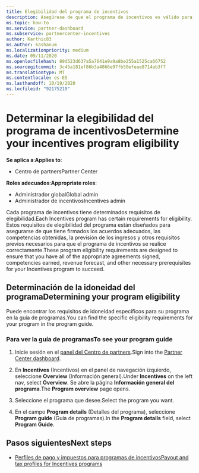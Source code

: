 ```yaml
---
title: Elegibilidad del programa de incentivos
description: Asegúrese de que el programa de incentivos es válido para que pueda realizar el pago. Este proceso incluye la comprobación de la idoneidad en la guía de programas.
ms.topic: how-to
ms.service: partner-dashboard
ms.subservice: partnercenter-incentives
author: Karthic83
ms.author: kashanum
ms.localizationpriority: medium
ms.date: 09/11/2020
ms.openlocfilehash: 89d523d637a5a7641e9a9a8be255a1525ca66752
ms.sourcegitcommit: 3c45a181ef86b3a4866e97fb50efeae8714ab3f7
ms.translationtype: MT
ms.contentlocale: es-ES
ms.lasthandoff: 10/19/2020
ms.locfileid: "92175219"
---
```

# <a name="determine-your-incentives-program-eligibility"></a><span data-ttu-id="788ba-104">Determinar la elegibilidad del programa de incentivos</span><span class="sxs-lookup"><span data-stu-id="788ba-104">Determine your incentives program eligibility</span></span>

<span data-ttu-id="788ba-105">**Se aplica a**:</span><span class="sxs-lookup"><span data-stu-id="788ba-105">**Applies to**:</span></span>

- <span data-ttu-id="788ba-106">Centro de partners</span><span class="sxs-lookup"><span data-stu-id="788ba-106">Partner Center</span></span>

<span data-ttu-id="788ba-107">**Roles adecuados**:</span><span class="sxs-lookup"><span data-stu-id="788ba-107">**Appropriate roles**:</span></span>

- <span data-ttu-id="788ba-108">Administrador global</span><span class="sxs-lookup"><span data-stu-id="788ba-108">Global admin</span></span>
- <span data-ttu-id="788ba-109">Administrador de incentivos</span><span class="sxs-lookup"><span data-stu-id="788ba-109">Incentives admin</span></span>

 <span data-ttu-id="788ba-110">Cada programa de incentivos tiene determinados requisitos de elegibilidad.</span><span class="sxs-lookup"><span data-stu-id="788ba-110">Each Incentives program has certain requirements for eligibility.</span></span> <span data-ttu-id="788ba-111">Estos requisitos de elegibilidad del programa están diseñados para asegurarse de que tiene firmados los acuerdos adecuados, las competencias obtenidas, la previsión de los ingresos y otros requisitos previos necesarios para que el programa de incentivos se realice correctamente.</span><span class="sxs-lookup"><span data-stu-id="788ba-111">These program eligibility requirements are designed to ensure that you have all of the appropriate agreements signed, competencies earned, revenue forecast, and other necessary prerequisites for your Incentives program to succeed.</span></span>

## <a name="determining-your-program-eligibility"></a><span data-ttu-id="788ba-112">Determinación de la idoneidad del programa</span><span class="sxs-lookup"><span data-stu-id="788ba-112">Determining your program eligibility</span></span>

<span data-ttu-id="788ba-113">Puede encontrar los requisitos de idoneidad específicos para su programa en la guía de programas.</span><span class="sxs-lookup"><span data-stu-id="788ba-113">You can find the specific eligibility requirements for your program in the program guide.</span></span> 

### <a name="to-see-your-program-guide"></a><span data-ttu-id="788ba-114">Para ver la guía de programas</span><span class="sxs-lookup"><span data-stu-id="788ba-114">To see your program guide</span></span>

1. <span data-ttu-id="788ba-115">Inicie sesión en el [panel del Centro de partners](https://partner.microsoft.com/dashboard/).</span><span class="sxs-lookup"><span data-stu-id="788ba-115">Sign into the [Partner Center dashboard](https://partner.microsoft.com/dashboard/).</span></span>

2. <span data-ttu-id="788ba-116">En **Incentives** (Incentivos) en el panel de navegación izquierdo, seleccione **Overview** (Información general).</span><span class="sxs-lookup"><span data-stu-id="788ba-116">Under **Incentives** on the left nav, select **Overview**.</span></span> <span data-ttu-id="788ba-117">Se abre la página **Información general del programa**.</span><span class="sxs-lookup"><span data-stu-id="788ba-117">The **Program overview** page opens.</span></span>

3. <span data-ttu-id="788ba-118">Seleccione el programa que desee.</span><span class="sxs-lookup"><span data-stu-id="788ba-118">Select the program you want.</span></span>

4. <span data-ttu-id="788ba-119">En el campo **Program details** (Detalles del programa), seleccione **Program guide** (Guía de programas).</span><span class="sxs-lookup"><span data-stu-id="788ba-119">In the **Program details** field, select **Program Guide**.</span></span>

## <a name="next-steps"></a><span data-ttu-id="788ba-120">Pasos siguientes</span><span class="sxs-lookup"><span data-stu-id="788ba-120">Next steps</span></span>

- [<span data-ttu-id="788ba-121">Perfiles de pago y impuestos para programas de incentivos</span><span class="sxs-lookup"><span data-stu-id="788ba-121">Payout and tax profiles for Incentives programs</span></span>](incentives-create-and-manage-your-payout-and-tax-profiles.md)